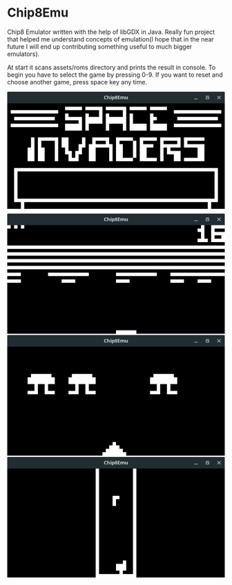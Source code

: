 # Chip8Emu
Chip8 Emulator written with the help of libGDX in Java. Really fun project that helped me understand concepts of emulation(I hope that in the near future I will end up contributing something useful to much bigger emulators).

At start it scans assets/roms directory and prints the result in console. To begin you have to select the game by pressing 0-9. If you want to reset and choose another game, press space key any time.

[![screenshot1](docs/1.png?raw=true)](docs/screenshot1.png?raw=true)
[![screenshot1](docs/2.png?raw=true)](docs/screenshot2.png?raw=true)
[![screenshot1](docs/3.png?raw=true)](docs/screenshot2.png?raw=true)
[![screenshot1](docs/4.png?raw=true)](docs/screenshot2.png?raw=true)
